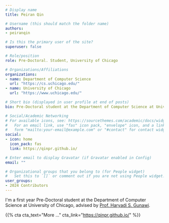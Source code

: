 ```yaml
---
# Display name
title: Peiran Qin

# Username (this should match the folder name)
authors:
- peiranqin

# Is this the primary user of the site?
superuser: false

# Role/position
role: Pre-Doctoral. Student, University of Chicago

# Organizations/Affiliations
organizations:
- name: Department of Computer Science
  url: "https://cs.uchicago.edu/"
- name: University of Chicago
  url: "https://www.uchicago.edu/"

# Short bio (displayed in user profile at end of posts)
bio: Pre-Doctoral student at the Department of Computer Science at University of Chicago, advised by Prof. Haryadi S. Gunawi. 

# Social/Academic Networking
# For available icons, see: https://sourcethemes.com/academic/docs/widgets/#icons
#   For an email link, use "fas" icon pack, "envelope" icon, and a link in the
#   form "mailto:your-email@example.com" or "#contact" for contact widget.
social:
- icon: home
  icon_pack: fas
  link: https://qinpr.github.io/

# Enter email to display Gravatar (if Gravatar enabled in Config)
email: ""

# Organizational groups that you belong to (for People widget)
#   Set this to `[]` or comment out if you are not using People widget.  
user_groups:
- 2024 Contributors
---
```

I'm a first year Pre-Doctoral student at the Department of Computer Science at University of Chicago, advised by [Prof. Haryadi S. Gunawi](https://people.cs.uchicago.edu/~haryadi/).

{{% cta cta_text="More ..." cta_link="https://qinpr.github.io/" %}}
